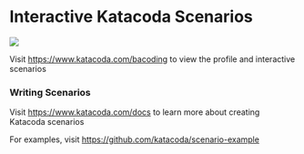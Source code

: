 # Interactive Katacoda Scenarios

[![](http://shields.katacoda.com/katacoda/bacoding/count.svg)](https://www.katacoda.com/bacoding "Get your profile on Katacoda.com")

Visit https://www.katacoda.com/bacoding to view the profile and interactive scenarios

### Writing Scenarios
Visit https://www.katacoda.com/docs to learn more about creating Katacoda scenarios

For examples, visit https://github.com/katacoda/scenario-example

